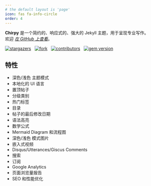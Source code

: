 ```yaml
---
# the default layout is 'page'
icon: fas fa-info-circle
order: 4
---
```


__Chirpy__ 是一个简约的、响应式的、强大的 Jekyll 主题，用于呈现专业写作。 <br>
欢迎 [_在 GitHub 上查看_](https://github.com/cotes2020/jekyll-theme-chirpy/)。

[![stargazers](https://img.shields.io/github/stars/cotes2020/jekyll-theme-chirpy?style=flat-square)](https://github.com/cotes2020/jekyll-theme-chirpy/stargazers)
&nbsp; [![fork](https://img.shields.io/github/forks/cotes2020/jekyll-theme-chirpy?style=flat-square)](https://github.com/cotes2020/jekyll-theme-chirpy/fork)
&nbsp; [![contributors](https://img.shields.io/github/contributors/cotes2020/jekyll-theme-chirpy?color=informational&style=flat-square)](https://github.com/cotes2020/jekyll-theme-chirpy/graphs/contributors)
&nbsp; [![gem version](https://img.shields.io/gem/v/jekyll-theme-chirpy?&style=flat-square)](https://rubygems.org/gems/jekyll-theme-chirpy)

## 特性

- 深色/浅色 主题模式
- 本地化的 UI 语言
- 置顶帖子
- 分级类别
- 热门标签
- 目录
- 帖子的最后修改日期
- 语法高亮
- 数学公式
- Mermaid Diagram 和流程图
- 深色/浅色 模式图片
- 嵌入式视频
- Disqus/Utterances/Giscus Comments
- 搜索
- 订阅
- Google Analytics
- 页面浏览量报告
- SEO 和性能优化
